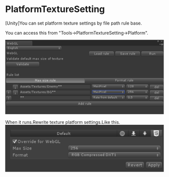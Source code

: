 # PlatformTextureSetting
[Unity]You can set platform texture settings by file path rule base.

You can access this from "Tools->PlatformTextureSetting->Platform".

![alt text](doc/img/TextureImportSettings.png)

When it runs.Rewrite texture platform settings.Like this.
![alt text](doc/img/OverRideTexture.png)  

